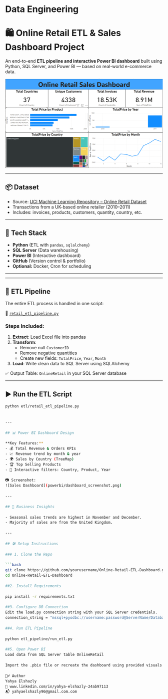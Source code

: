 # Data Engineering
# 🛍️ Online Retail ETL & Sales Dashboard Project

An end-to-end **ETL pipeline and interactive Power BI dashboard** built using Python, SQL Server, and Power BI — based on real-world e-commerce data.

![Dashboard Screenshot](powerbi/Screenshot.png)

---

## 📦 Dataset

- Source: [UCI Machine Learning Repository – Online Retail Dataset](https://archive.ics.uci.edu/ml/datasets/online+retail)
- Transactions from a UK-based online retailer (2010–2011)
- Includes: invoices, products, customers, quantity, country, etc.

---

## 🧰 Tech Stack

- **Python** (ETL with `pandas`, `sqlalchemy`)
- **SQL Server** (Data warehousing)
- **Power BI** (Interactive dashboard)
- **GitHub** (Version control & portfolio)
- **Optional:** Docker, Cron for scheduling

---

---

## 🔁 ETL Pipeline

The entire ETL process is handled in one script:

📄 [`retail_etl_pipeline.py`](etl/Retail_Sales_ETL_Pipeline.py)

### Steps Included:

1. **Extract**: Load Excel file into pandas
2. **Transform**:
   - Remove null `CustomerID`
   - Remove negative quantities
   - Create new fields: `TotalPrice`, `Year`, `Month`
3. **Load**: Write clean data to SQL Server using SQLAlchemy

✅ Output Table: `OnlineRetail` in your SQL Server database

---

## ▶️ Run the ETL Script

```bash
python etl/retail_etl_pipeline.py


---

## 📊 Power BI Dashboard Design

**Key Features:**
- 💰 Total Revenue & Orders KPIs
- 📈 Revenue trend by month & year
- 🌍 Sales by Country (TreeMap)
- 🏆 Top Selling Products
- 🔎 Interactive filters: Country, Product, Year

📷 Screenshot:
![Sales Dashboard](powerbi/dashboard_screenshot.png)

---

## 🧠 Business Insights

- Seasonal sales trends are highest in November and December.
- Majority of sales are from the United Kingdom.

---

## 🛠️ Setup Instructions

### 1. Clone the Repo

```bash
git clone https://github.com/yourusername/Online-Retail-ETL-Dashboard.git
cd Online-Retail-ETL-Dashboard

##2. Install Requirements

pip install -r requirements.txt

##3. Configure DB Connection
Edit the load.py connection string with your SQL Server credentials.
connection_string = "mssql+pyodbc://username:password@ServerName/DatabaseName?driver=ODBC+Driver+17+for+SQL+Server"

##4. Run ETL Pipeline

python etl_pipeline/run_etl.py

##5. Open Power BI
Load data from SQL Server table OnlineRetail

Import the .pbix file or recreate the dashboard using provided visuals

🙋‍♂️ Author
Yahya Elshazly
🔗 www.linkedin.com/in/yahya-elshazly-24ab97113
📬 yahyaelshazly96@gmail.com.com
